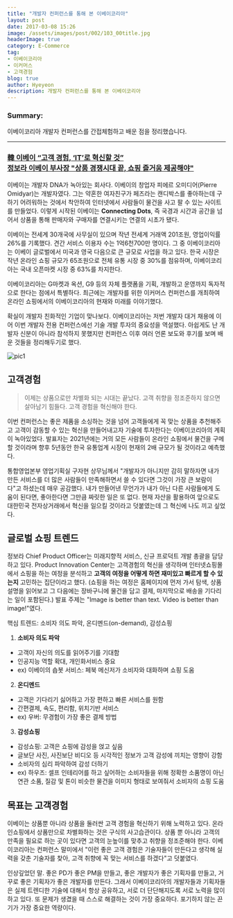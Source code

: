 ```yaml
---
title: "개발자 컨퍼런스를 통해 본 이베이코리아"
layout: post
date: 2017-03-08 15:26
image: /assets/images/post/002/103_00title.jpg
headerImage: true
category: E-Commerce
tag:
- 이베이코리아
- 이커머스
- 고객경험
blog: true
author: Hyeyeon
description: 개발자 컨퍼런스를 통해 본 이베이코리아
---
```


### Summary:

이베이코리아 개발자 컨퍼런스를 간접체험하고 배운 점을 정리했습니다.

---

### [韓 이베이 “고객 경험, ‘IT’로 혁신할 것”](http://www.zdnet.co.kr/news/news_view.asp?artice_id=20170216174555) <br>[정보라 이베이 부사장 "상품 경쟁시대 끝, 쇼핑 즐거움 제공해야"](http://www.segye.com/content/html/2017/02/17/20170217001188.html)

이베이는 개발자 DNA가 녹아있는 회사다. 이베이의 창업자 피에르 오미디어(Pierre Omidyar)는 개발자였다. 그는 약혼한 여자친구가 페즈라는 캔디박스를 좋아하는데 구하기 어려워하는 것에서 착안하여 인터넷에서 사람들이 물건을 사고 팔 수 있는 사이트를 만들었다. 이렇게 시작된 이베이는 **Connecting Dots**, 즉 국경과 시간과 공간을 넘어서 상품을 통해 판매자와 구매자를 연결시키는 연결의 시초가 됐다.

이베이는 전세계 30개국에 사무실이 있으며 작년 전세계 거래액 201조원, 영업이익률 26%를 기록했다. 견간 서비스 이용자 수는 1억6천700만 명이다. 그 중 이베이코리아는 이베이 글로벌에서 미국과 영국 다음으로 큰 규모로 사업을 하고 있다. 한국 시장은 작년 온라인 쇼핑 규모가 65조원으로 전체 유통 시장 중 30%를 점유하며, 이베이코리아는 국내 오픈마켓 시장 중 63%를 차지한다.

이베이코리아는 G마켓과 옥션, G9 등의 자체 플랫폼을 기획, 개발하고 운영까지 독자적으로 한다는 점에서 특별하다. 최근에는 개발자를 위한 이커머스 컨퍼런스를 개최하여 온라인 쇼핑에서의 이베이코리아의 현재와 미래를 이야기했다.

확실이 개발자 친화적인 기업이 맞나보다. 이베이코리아는 저번 개발자 대거 채용에 이어 이번 개발자 전용 컨퍼런스에선 기술 개발 투자의 중요성을 역설했다. 아쉽게도 난 개발자 신분이 아니라 참석하지 못했지만 컨퍼런스 이후 여러 언론 보도와 후기를 보며 배운 것들을 정리해두기로 했다.

![pic1](http://blog.ebaykorea.com/wp-content/uploads/2017/02/170223_이커머스-컨퍼런스_01.jpg)

## 고객경험

> 이제는 상품으로만 차별화 되는 시대는 끝났다. 고객 취향을 정조준하지 않으면 살아남기 힘들다. 고객 경험을 혁신해야 한다.

이번 컨퍼런스는 좋은 제품을 소싱하는 것을 넘어 고객들에게 꼭 맞는 상품을 추천해주고 고객이 감동할 수 있는 혁신을 만들어내고자 기술에 투자한다는 이베이코리아의 계획이 녹아있었다. 발표자는 2021년에는 거의 모든 사람들이 온라인 쇼핑에서 물건을 구메할 것이라며 향후 5년동안 한국 유통업계 시장이 현재의 2배 규모가 될 것이라고 예측했다.

통합영업본부 영업기획실 구자현 상무님께서 "개발자가 아니지만 감히 말하자면 내가 만든 서비스를 더 많은 사람들이 만족해하면서 쓸 수 있다면 그것이 가장 큰 보람이다"고 하셨는데 매우 공감했다. 내가 만들어낸 무언가가 내가 아닌 다른 사람들에게 도움이 된다면, 좋아한다면 그만큼 짜릿한 일은 또 없다. 현재 자산을 활용하여 앞으로도 대한민국 전자상거래에서 혁신을 일으킬 것이라고 덧붙였는데 그 혁신에 나도 끼고 싶었다.

## 글로벌 쇼핑 트렌드

정보라 Chief Product Officer는 미래지향적 서비스, 신규 프로덕트 개발 총괄을 담당하고 있다. Product Innovation Center는 고객경험의 혁신을 생각하며 인터넷쇼핑몰에서 쇼핑을 하는 여정을 분석하고 **고객의 여정을 어떻게 하면 재미있고 빠르게 할 수 있는지** 고민하는 집단이라고 했다. (쇼핑을 하는 여정은 홈페이지에 먼저 가서 탐색, 상품 설명을 읽어보고 그 다음에는 장바구니에 물건을 담고 결제, 마지막으로 배송을 기다리는 일이 포함된다.) 발표 주제는 "Image is better than text. Video is better than image!"였다.

핵심 트렌드: 소비자 의도 파악, 온디멘드(on-demand), 감성쇼핑
1. **소비자 의도 파악**
  - 고객이 자신의 의도를 읽어주기를 기대함
  - 인공지능 역할 확대, 개인화서비스 중요
  - ex) 이베이의 숍봇 서비스: 페북 메신저가 소비자와 대화하며 쇼핑 도움
2. **온디멘드**
  - 고객은 기다리기 싫어하고 가장 편하고 빠른 서비스를 원함
  - 간편결제, 속도, 편리함, 위치기반 서비스
  - ex) 우버: 무경험이 가장 좋은 결제 방법
3. **감성쇼핑**
  - 감성쇼핑: 고객은 쇼핑에 감성을 얹고 싶음
  - 글보단 사진, 사진보단 비디오 등 시각적인 정보가 고객 감성에 끼치는 영향이 강함
  - 소비자의 심리 파악하여 감성 더하기
  - ex) 하우즈: 셀프 인테리어를 하고 싶어하는 소비자들을 위해 정확한 소품명이 아닌 연관 소품, 질감 및 톤이 비슷한 물건을 이미지 형태로 보여줘서 소비자의 쇼핑 도움

## 목표는 고객경험

이베이는 상품뿐 아니라 상품을 둘러싼 고객 경험을 혁신하기 위해 노력하고 있다. 온라인쇼핑에서 상품만으로 차별화하는 것은 구식의 사고습관이다. 상품 뿐 아니라 고객의 만족을 필요로 하는 곳이 있다면 고객의 눈높이를 맞추고 취향을 정조준해야 한다. 이베이코리아는 컨퍼런스 말미에서 "이런 좋은 고객 경험은 기술자들이 만든다고 생각해 실력을 갖춘 기술자를 찾아, 고객 취향에 꼭 맞는 서비스를 하겠다"고 덧붙였다.

인상깊었던 말. 좋은 PD가 좋은 PM을 만들고, 좋은 개발자가 좋은 기획자를 만들고, 거꾸로 좋은 기획자가 좋은 개발자를 만든다. 그래서 이베이코리아의 개발자들과 기획자들은 실제 트렌디한 기술에 대해서 항상 공유하고, 서로 더 단단해지도록 서로 노력을 많이 하고 있다. 또 문제가 생겼을 때 스스로 해결하는 것이 가장 중요하다. 포기하지 않는 끈기가 가장 중요한 역량이다.

